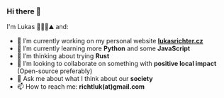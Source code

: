 ### Hi there 👋

I'm Lukas 🧍‍♂️🌳⛰️ and:
- 🔭 I’m currently working on my personal website [**lukasrichter.cz**](https://lukasrichter.cz/)
- 🌱 I’m currently learning more **Python** and some **JavaScript**
- 🤔 I’m thinking about trying **Rust**
- 👯 I’m looking to collaborate on something with **positive local impact** (Open-source preferably)
- 💬 Ask me about what I think about our **society**
- 📫 How to reach me: **richtluk(at)gmail.com**
